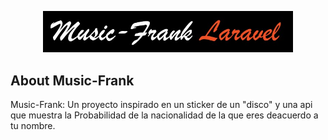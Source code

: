 <p align="center"><a href="http://music-frank.herokuapp.com" target="_blank"><img src="public/assets/images/Readme.jpg" width="400"></a></p>

## About Music-Frank

Music-Frank: Un proyecto inspirado en un sticker de un "disco" y una api que muestra la Probabilidad de la nacionalidad de la que eres deacuerdo a tu nombre.
